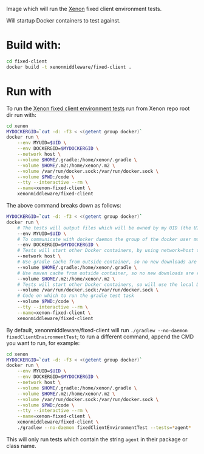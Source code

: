 Image which will run the [Xenon](http://nlesc.github.io/Xenon/) fixed client environment tests.

Will startup Docker containers to test against.

# Build with:

```bash
cd fixed-client
docker build -t xenonmiddleware/fixed-client .
```

# Run with

To run the [Xenon fixed client environment tests](https://github.com/NLeSC/Xenon/blob/master/TESTING.md#fixed-client-environment-tests) run from Xenon repo root dir run with:

```bash
cd xenon
MYDOCKERGID=`cut -d: -f3 < <(getent group docker)`
docker run \
    --env MYUID=$UID \
    --env DOCKERGID=$MYDOCKERGID \
    --network host \
    --volume $HOME/.gradle:/home/xenon/.gradle \
    --volume $HOME/.m2:/home/xenon/.m2 \
    --volume /var/run/docker.sock:/var/run/docker.sock \
    --volume $PWD:/code \
    --tty --interactive --rm \
    --name=xenon-fixed-client \
    xenonmiddleware/fixed-client
```
The above command breaks down as follows:

```bash
MYDOCKERGID=`cut -d: -f3 < <(getent group docker)`
docker run \
    # The tests will output files which will be owned by my UID (the UID outside of the container)
    --env MYUID=$UID \
    # To communicate with docker daemon the group of the docker user must be the same
    --env DOCKERGID=$MYDOCKERGID \
    # Tests will start other Docker containers, by using network=host the ports of sibling containers (slurm, sftp, etc.) are accessible by this Docker container.
    --network host \
    # Use gradle cache from outside container, so no new downloads are required
    --volume $HOME/.gradle:/home/xenon/.gradle \
    # Use maven cache from outside container, so no new downloads are required. (Maven cache is used by gradle plugins)
    --volume $HOME/.m2:/home/xenon/.m2 \
    # Tests will start other Docker containers, so will use the local Docker daemon inside this container
    --volume /var/run/docker.sock:/var/run/docker.sock \
    # Code on which to run the gradle test task
    --volume $PWD:/code \
    --tty --interactive --rm \
    --name=xenon-fixed-client \
    xenonmiddleware/fixed-client
```

By default, xenonmiddleware/fixed-client will run `./gradlew --no-daemon fixedClientEnvironmentTest`; to run a different command, append the CMD you want to run, for example:

```bash
cd xenon
MYDOCKERGID=`cut -d: -f3 < <(getent group docker)`
docker run \
    --env MYUID=$UID \
    --env DOCKERGID=$MYDOCKERGID \
    --network host \
    --volume $HOME/.gradle:/home/xenon/.gradle \
    --volume $HOME/.m2:/home/xenon/.m2 \
    --volume /var/run/docker.sock:/var/run/docker.sock \
    --volume $PWD:/code \
    --tty --interactive --rm \
    --name=xenon-fixed-client \
    xenonmiddleware/fixed-client \
    ./gradlew --no-daemon fixedClientEnvironmentTest --tests=*agent*
```

This will only run tests which contain the string `agent` in their package or class name.

